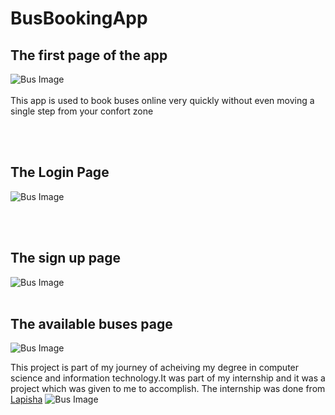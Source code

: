 # BusBookingApp
## The first page of the app
![Bus Image](https://i.ibb.co/Gs0RdSN/easybus1.png)<br><br>
This app is used to book buses online very quickly without even moving a single step from your confort zone

<br><br>
## The Login Page
![Bus Image](https://i.ibb.co/5FnHF0t/easybus2.png)

<br><br>
## The sign up page

![Bus Image](https://i.ibb.co/xgwKhGK/easybus4.png)
<br><br>
## The available buses page
![Bus Image](https://i.ibb.co/rd3t7JB/easybus3.png)

This project is part of my journey of acheiving my degree in computer science and information technology.It was part of my internship and it was a project which was given to me to accomplish.
The internship was done from [Lapisha](https://lapisha.com)
![Bus Image](https://i.ibb.co/kgBHzLX/available-Buses.png)



